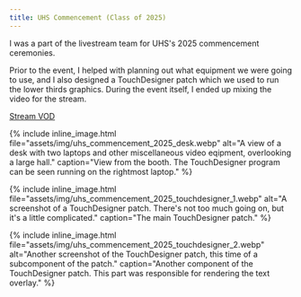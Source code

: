 ```yaml
---
title: UHS Commencement (Class of 2025)
---
```


I was a part of the livestream team for UHS's 2025 commencement ceremonies.

Prior to the event, I helped with planning out what equipment we were going to
use, and I also designed a TouchDesigner patch which we used to run the lower
thirds graphics. During the event itself, I ended up mixing the video for the
stream.

[Stream VOD](https://www.youtube.com/live/h8SSJZDn5Bw)

{% include inline_image.html file="assets/img/uhs_commencement_2025_desk.webp"
alt="A view of a desk with two laptops and other miscellaneous video eqipment,
overlooking a large hall." caption="View from the booth. The TouchDesigner
program can be seen running on the rightmost laptop." %}

{% include inline_image.html
file="assets/img/uhs_commencement_2025_touchdesigner_1.webp"
alt="A screenshot of a TouchDesigner patch. There's not too much going on, but
it's a little complicated." caption="The main TouchDesigner patch." %}

{% include inline_image.html
file="assets/img/uhs_commencement_2025_touchdesigner_2.webp"
alt="Another screenshot of the TouchDesigner patch, this time of a subcomponent
of the patch." caption="Another component of the TouchDesigner patch. This part
was responsible for rendering the text overlay." %}
